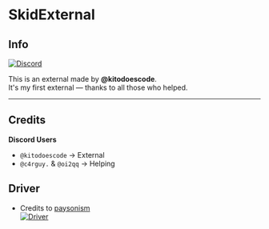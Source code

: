 # SkidExternal

## Info

[![Discord](https://img.shields.io/badge/Discord-Join-gray?logo=discord&labelColor=%235865F2&logoColor=white)](https://discord.gg/skidding)

This is an external made by **@kitodoescode**.  
It's my first external — thanks to all those who helped.

---

## Credits

**Discord Users**  
- `@kitodoescode` → External
- `@c4rguy.` & `@oi2qq` → Helping

## Driver  
- Credits to [paysonism](https://github.com/paysonism/)  
[![Driver](https://img.shields.io/badge/Driver-Source-gray?logo=github&labelColor=%232f2f2f)](https://github.com/paysonism/payson-ioctl-cheat-driver/)
